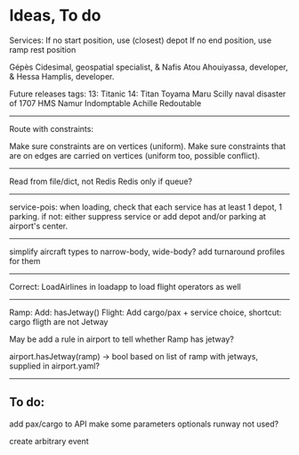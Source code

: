 # Ideas, To do

Services:
If no start position, use (closest) depot
If no end position, use ramp rest position

Gépès Cidesimal, geospatial specialist,
& Nafis Atou Ahouiyassa, developer,
& Hessa Hamplis, developer.



Future releases tags:
13: Titanic
14: Titan
Toyama Maru
Scilly naval disaster of 1707
HMS Namur
Indomptable
Achille
Redoutable



---

Route with constraints:

Make sure constraints are on vertices (uniform).
Make sure constraints that are on edges are carried on vertices (uniform too, possible conflict).

---

Read from file/dict, not Redis
Redis only if queue?

---

service-pois: when loading, check that each service has at least 1 depot, 1 parking.
if not: either suppress service or add depot and/or parking at airport's center.

---

simplify aircraft types to narrow-body, wide-body?
add turnaround profiles for them

---
Correct: LoadAirlines in loadapp to load flight operators as well

---
Ramp: Add: hasJetway()
Flight: Add cargo/pax + service choice, shortcut: cargo fligth are not Jetway

May be add a rule in airport to tell whether Ramp has jetway?

airport.hasJetway(ramp) -> bool
based on list of ramp with jetways, supplied in airport.yaml?

---
To do:
-----

add pax/cargo to API
make some parameters optionals
runway not used?

create arbitrary event
